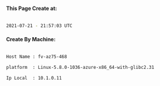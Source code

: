 
   
#### This Page Create at:

```bash

2021-07-21 - 21:57:03 UTC

```

#### Create By Machine:

```bash

Host Name : fv-az75-468

platform  : Linux-5.8.0-1036-azure-x86_64-with-glibc2.31

Ip Local  : 10.1.0.11

```

